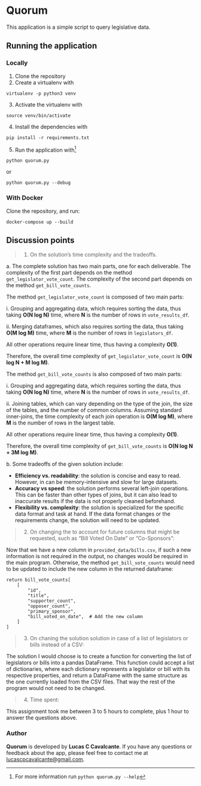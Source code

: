 # Quorum

This application is a simple script to query legislative data.

## Running the application

### Locally

1. Clone the repository
2. Create a virtualenv with
```
virtualenv -p python3 venv
```
3. Activate the virtualenv with
```
source venv/bin/activate
```
4. Install the dependencies with
```
pip install -r requirements.txt
```
5. Run the application with[^1]
```
python quorum.py
```
or
```
python quorum.py --debug
```

[^1]: For more information run `python quorum.py --help`

### With Docker

Clone the repository, and run:
```
docker-compose up --build
```


## Discussion points

> 1. On the solution’s time complexity and the tradeoffs.

a. The complete solution has two main parts, one for each deliverable. The complexity of the first part depends on the method `get_legislator_vote_count`. The complexity of the second part depends on the method `get_bill_vote_counts`.

The method `get_legislator_vote_count` is composed of two main parts:

i. Grouping and aggregating data, which requires sorting the data, thus taking **O(N log N)** time, where **N** is the number of rows in `vote_results_df`.

ii. Merging dataframes, which also requires sorting the data, thus taking **O(M log M)** time, where **M** is the number of rows in `legislators_df`.

All other operations require linear time, thus having a complexity **O(1)**.

Therefore, the overall time complexity of `get_legislator_vote_count` is **O(N log N + M log M)**.

The method `get_bill_vote_counts` is also composed of two main parts:

i. Grouping and aggregating data, which requires sorting the data, thus taking **O(N log N)** time, where **N** is the number of rows in `vote_results_df`.

ii. Joining tables, which can vary depending on the type of the join, the size of the tables, and the number of common columns. Assuming standard inner-joins, the time complexity of each join operation is **O(M log M)**, where **M** is the number of rows in the largest table.

All other operations require linear time, thus having a complexity **O(1)**.

Therefore, the overall time complexity of `get_bill_vote_counts` is **O(N log N + 3M log M)**.


b. Some tradeoffs of the given solution include:
- **Efficiency vs. readability**: the solution is concise and easy to read. However, in can be memory-intensive and slow for large datasets.
- **Accuracy vs speed**: the solution performs several left-join operations. This can be faster than other types of joins, but it can also lead to inaccurate results if the data is not properly cleaned beforehand.
- **Flexibility vs. complexity**: the solution is specialized for the specific data format and task at hand. If the data format changes or the requirements change, the solution will need to be updated.


> 2. On changing the to account for future columns that might be requested, such as “Bill Voted On Date” or “Co-Sponsors”:

Now that we have a new column in `provided_data/bills.csv`, if such a new information is not required in the output, no changes would be required in the main program. Otherwise, the method `get_bill_vote_counts` would need to be updated to include the new column in the returned dataframe:

```
return bill_vote_counts[
    [
        "id",
        "title",
        "supporter_count",
        "opposer_count",
        "primary_sponsor",
        "bill_voted_on_date",  # Add the new column
    ]
]
```

> 3. On chaning the solution solution in case of a list of legislators or bills instead of a CSV:

The solution I would choose is to create a function for converting the list of legislators or bills into a pandas DataFrame. This function could accept a list of dictionaries, where each dictionary represents a legislator or bill with its respective properties, and return a DataFrame with the same structure as the one currently loaded from the CSV files. That way the rest of the program would not need to be changed.


> 4. Time spent:

This assignment took me between 3 to 5 hours to complete, plus 1 hour to answer the questions above.


### Author

**Quorum** is developed by **Lucas C Cavalcante**. If you have any questions or feedback about the app, please feel free to contact me at lucascpcavalcante@gmail.com.